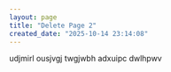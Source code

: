 ```yaml
---
layout: page
title: "Delete Page 2"
created_date: "2025-10-14 23:14:08"
---
```


udjmirl ousjvgj twgjwbh adxuipc dwlhpwv 
